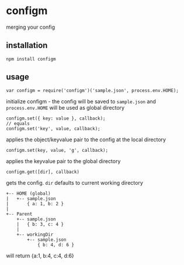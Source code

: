# configm
merging your config

## installation
    npm install configm

## usage
    var configm = require('configm')('sample.json', process.env.HOME);
initialize configm - the config will be saved to `sample.json` and `process.env.HOME` will be used as global directory

    configm.set({ key: value }, callback);
    // equals
    configm.set('key', value, callback);
applies the object/keyvalue pair to the config at the local directory

    configm.set(key, value, 'g', callback);
applies the keyvalue pair to the global directory

    configm.get([dir], callback)
gets the config. `dir` defaults to current working directory

    +-- HOME (global)
    |   +-- sample.json
    |       { a: 1, b: 2 }
    |
    +-- Parent
        +-- sample.json
        |   { b: 3, c: 4 }
        |
        +-- workingDir
            +-- sample.json
                { b: 4, d: 6 }
will return
    {a:1, b:4, c:4, d:6}